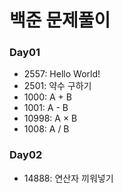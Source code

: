 # 백준 문제풀이
### Day01
- 2557: Hello World!
- 2501: 약수 구하기
- 1000: A + B
- 1001: A - B
- 10998: A × B
- 1008: A / B


### Day02
- 14888: 연산자 끼워넣기
